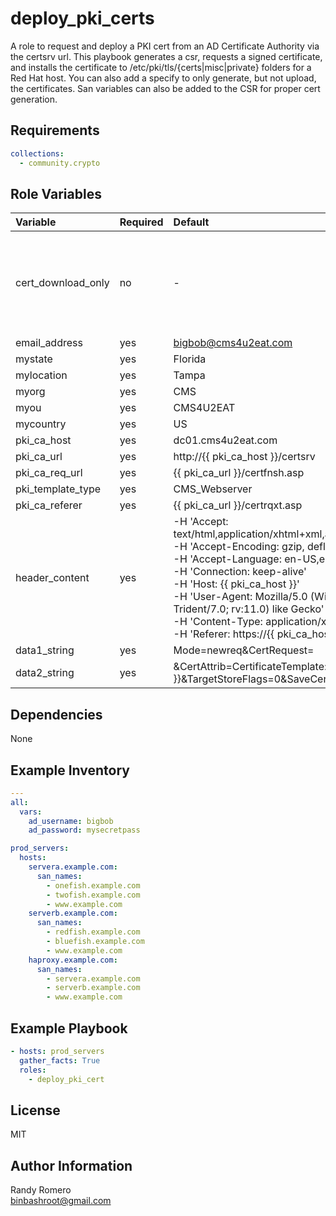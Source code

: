 deploy_pki_certs
=========

A role to request and deploy a PKI cert from an AD Certificate Authority via the certsrv url.  This playbook generates a csr, requests a signed certificate, and installs the certificate to /etc/pki/tls/{certs|misc|private} folders for a Red Hat host. You can also add a specify to only generate, but not upload, the certificates.  San variables can also be added to the CSR for proper cert generation.

Requirements
------------
```yaml
collections:
  - community.crypto
```

Role Variables
--------------

| Variable | Required | Default | Note |
|:---|:---|:---|:---:|
| cert_download_only | no | - | Allows for only generating a cert, but will not upload to a remote host |
| email_address | yes | bigbob@cms4u2eat.com| |
| mystate | yes | Florida | |
| mylocation | yes | Tampa | |
| myorg | yes | CMS | |
| myou | yes | CMS4U2EAT | |
| mycountry| yes | US | |
| pki_ca_host | yes | dc01.cms4u2eat.com | |
| pki_ca_url | yes | http://{{ pki_ca_host }}/certsrv | |
| pki_ca_req_url | yes | {{ pki_ca_url }}/certfnsh.asp | |
| pki_template_type | yes | CMS_Webserver | |
| pki_ca_referer | yes | {{ pki_ca_url }}/certrqxt.asp | |
| header_content | yes | -H 'Accept: text/html,application/xhtml+xml,application/xml;q=0.9,*/*;q=0.8'<br> -H 'Accept-Encoding: gzip, deflate'<br> -H 'Accept-Language: en-US,en;q=0.5'<br> -H 'Connection: keep-alive'<br> -H 'Host: {{ pki_ca_host }}'<br> -H 'User-Agent: Mozilla/5.0 (Windows NT 6.3; WOW64; Trident/7.0; rv:11.0) like Gecko'<br> -H 'Content-Type: application/x-www-form-urlencoded'<br> -H 'Referer: https://{{ pki_ca_host }}/certsrv/certrqxt.asp'<br> | |
| data1_string | yes | Mode=newreq&CertRequest=| |
| data2_string | yes | &CertAttrib=CertificateTemplate:{{ pki_template_type }}&TargetStoreFlags=0&SaveCert=yes&ThumbPrint=| |


Dependencies
------------

None

Example Inventory 
----------------
```yaml
---
all:
  vars:
    ad_username: bigbob
    ad_password: mysecretpass

prod_servers:
  hosts:
    servera.example.com:
      san_names:
        - onefish.example.com
        - twofish.example.com
        - www.example.com
    serverb.example.com:
      san_names:
        - redfish.example.com
        - bluefish.example.com
        - www.example.com
    haproxy.example.com:
      san_names:
        - servera.example.com
        - serverb.example.com
        - www.example.com
```

Example Playbook
----------------
```yaml
- hosts: prod_servers
  gather_facts: True  
  roles:  
    - deploy_pki_cert  
```

License
-------
MIT

Author Information
------------------

Randy Romero  
binbashroot@gmail.com